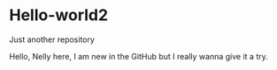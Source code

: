 # Hello-world2
Just another repository


Hello, Nelly here, I am new in the GitHub but I really wanna give it a try.
